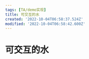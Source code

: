 ```yaml
---
tags: [TA/demo实现]
title: 可交互的水
created: '2022-10-04T06:58:37.524Z'
modified: '2022-10-04T06:58:42.600Z'
---
```


# 可交互的水
